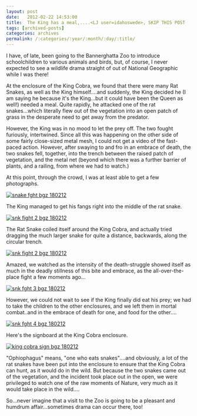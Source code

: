 ```yaml
---
layout: post
date:	2012-02-22 14:53:00
title:  The King has a meal,....<LJ user=idahoswede>, SKIP THIS POST
tags: [archived-posts]
categories: archives
permalink: /:categories/:year/:month/:day/:title/
---
```

I have, of late, been going to the Bannerghatta Zoo to introduce schoolchildren to various animals and birds, but, of course, I never expected to see a wildlife drama straight of out of National Geographic while I was there!

At the enclosure of the King Cobra, we found that there were many Rat Snakes, as well as the King himself....and suddenly, the King decided he (I am saying he because it's the King...but it could have been the Queen as well!) needed a meal. Quite rapidly, he attacked one of the rat snakes...which literally flew out of the vegetation into an open patch of grass in the desperate need to get away from the predator.

However, the King was in no mood to let the prey off. The two fought furiously, intertwined. Since all this was happening on the other side of some fairly close-sized metal mesh, I could not get a video of the fast-paced action. However, after swaying to and fro in an embrace of death, the two snakes fell, together, into the trench between the raised patch of vegetation, and the metal net (beyond which there was a further barrier of plants, and a railing, from where we had to watch.)

At this point, through the crowd, I was at least able to get a few photographs.

<a href="http://s1264.photobucket.com/albums/jj483/mnypx/?action=view&amp;current=IMG_9303.jpg" target="_blank"><img src="http://i1264.photobucket.com/albums/jj483/mnypx/IMG_9303.jpg" border="0" alt="snake fght bgz 180212"></a>

The King managed to get his fangs right into the middle of the rat snake.


<a href="http://s1264.photobucket.com/albums/jj483/mnypx/?action=view&amp;current=IMG_9304.jpg" target="_blank"><img src="http://i1264.photobucket.com/albums/jj483/mnypx/IMG_9304.jpg" border="0" alt="snk fight 2  bgz 180212"></a>

The Rat Snake coiled itself around the King Cobra, and actually tried dragging the much larger snake for quite a distance, backwards, along the circular trench.

<a href="http://s1264.photobucket.com/albums/jj483/mnypx/?action=view&amp;current=IMG_9304.jpg" target="_blank"><img src="http://i1264.photobucket.com/albums/jj483/mnypx/IMG_9304.jpg" border="0" alt="snk fight 2  bgz 180212"></a>

Amazed, we watched as the intensity of the death-struggle showed itself as much in the deadly stillness of this bite and embrace, as the all-over-the-place fight a few moments ago...


<a href="http://s1264.photobucket.com/albums/jj483/mnypx/?action=view&amp;current=IMG_9312.jpg" target="_blank"><img src="http://i1264.photobucket.com/albums/jj483/mnypx/IMG_9312.jpg" border="0" alt="snk fght 3  bgz 180212"></a>

However, we could not wait to see if the King finally did eat his prey; we had to take the children to the other enclosures, and we left them in mortal combat..and in the embrace of death for one, and food for the other....

<a href="http://s1264.photobucket.com/albums/jj483/mnypx/?action=view&amp;current=IMG_9315.jpg" target="_blank"><img src="http://i1264.photobucket.com/albums/jj483/mnypx/IMG_9315.jpg" border="0" alt="snk fght 4  bgz 180212"></a>

Here's the signboard at the King Cobra enclosure.


<a href="http://s1264.photobucket.com/albums/jj483/mnypx/?action=view&amp;current=IMG_9316.jpg" target="_blank"><img src="http://i1264.photobucket.com/albums/jj483/mnypx/IMG_9316.jpg" border="0" alt="king cobra sign  bgz 180212"></a>


 "Ophiophagus" means, "one who eats snakes"....and obviously, a lot of the rat snakes have been put into the enclosure to ensure that the King Cobra can hunt, as it would do in the wild. But because the two snakes came out of the vegetation, and the incident took place out in the open, we were privileged to watch one of the raw moments of Nature, very much as it would take place in the wild....

So...never imagine that a visit to the Zoo is going to be a pleasant and humdrum affair...sometimes drama can occur there, too!
